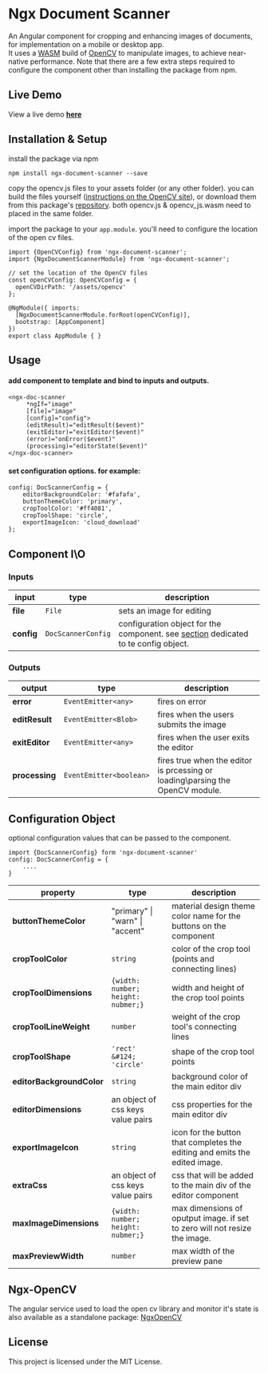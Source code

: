 # Ngx Document Scanner  
  
An Angular component for cropping and enhancing images of documents, for implementation on a mobile or desktop app.  
It uses a [WASM](https://webassembly.org/) build of [OpenCV](https://opencv.org/) to manipulate images, to achieve near-native performance. 
Note that there are a few extra steps required to configure the component other than installing the package from npm.

## Live Demo
View a live demo **[here](https://roiperlman.github.io/ngx-document-scanner)**

## Installation & Setup
install the package via npm

    npm install ngx-document-scanner --save

copy the opencv.js files to your assets folder (or any other folder). you can build the files yourself ([instructions on the OpenCV site](https://docs.opencv.org/3.4/d4/da1/tutorial_js_setup.html)), or download them from this package's [repository](https://github.com/roiperlman/ngx-document-scanner).
both opencv.js & opencv_js.wasm need to placed in the same folder.

import the package to your `app.module`. you'll need to configure the location of the open cv files.
	
    import {OpenCVConfig} from 'ngx-document-scanner';
    import {NgxDocumentScannerModule} from 'ngx-document-scanner';
    
    // set the location of the OpenCV files
    const openCVConfig: OpenCVConfig = {
	  openCVDirPath: '/assets/opencv'  
	};
	
    @NgModule({ imports: 
      [NgxDocumentScannerModule.forRoot(openCVConfig)],
      bootstrap: [AppComponent]  
    })
    export class AppModule { }

## Usage

#### add component to template and bind to inputs and outputs.

    <ngx-doc-scanner 
         *ngIf="image"
         [file]="image"
         [config]="config">
         (editResult)="editResult($event)"
         (exitEditor)="exitEditor($event)"
         (error)="onError($event)"
         (processing)="editorState($event)"
    </ngx-doc-scanner>

#### set configuration options. for example:

    config: DocScannerConfig = {  
	    editorBackgroundColor: '#fafafa', 
	    buttonThemeColor: 'primary',  
	    cropToolColor: '#ff4081',  
	    cropToolShape: 'circle',
	    exportImageIcon: 'cloud_download'  
    };

## Component I\O
### Inputs
	
|input|type|description|
|--|--|--|
| **file** | `File` | sets an image for editing |
| **config** | `DocScannerConfig` | configuration object for the component. see [section](#config) dedicated to te config object. |

### Outputs

|output|type|description|
|--|--|--|
| **error** | `EventEmitter<any>` | fires on error |
| **editResult** | `EventEmitter<Blob>` | fires when the users submits the image |
|**exitEditor**| `EventEmitter<any>`| fires when the user exits the editor|
|**processing**|`EventEmitter<boolean>`|fires true when the editor is prcessing or loading\parsing the OpenCV module.


<a id="config"></a>
## Configuration Object
optional configuration values that can be passed to the component. 

    import {DocScannerConfig} form 'ngx-document-scanner'
    config: DocScannerConfig = {
	    ....
    }

| property | type | description |
|--|--|--|
|**buttonThemeColor** | "primary" &#124; "warn" &#124; "accent"  | material design theme color name  for the buttons on the component|
|**cropToolColor**|`string`|color of the crop tool (points and connecting lines)  |
|**cropToolDimensions**  | `{width: number; height: nubmer;}`| width and height of the crop tool points|
|**cropToolLineWeight**  |`number`|weight of the crop tool's connecting lines  |
|**cropToolShape**|`'rect' &#124; 'circle'`|shape of the crop tool points  |
|**editorBackgroundColor**|`string`|background color of the main editor div  |
|**editorDimensions** | an object of css keys value pairs| css properties for the main editor div  |
|**exportImageIcon**  |`string`| icon for the button that completes the editing and emits the edited image.|
**extraCss**|an object of css keys value pairs|css that will be added to the main div of the editor component |
|**maxImageDimensions**  | `{width: number; height: nubmer;}` | max dimensions of oputput image. if set to zero will not resize the image.|
|**maxPreviewWidth**  | `number`|max width of the preview pane|

## Ngx-OpenCV
The angular service used to load the open cv library and monitor it's state is also available as a standalone package: [NgxOpenCV](https://www.npmjs.com/ngx-opencv)

## License  
  
This project is licensed under the MIT License.


